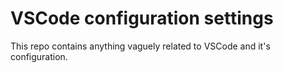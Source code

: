 # VSCode configuration settings
This repo contains anything vaguely related to VSCode and it's configuration.